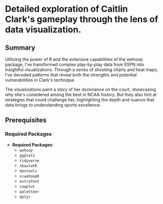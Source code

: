 # Detailed exploration of Caitlin Clark's gameplay through the lens of data visualization.

## Summary 
Utilizing the power of R and the extensive capabilities of the wehoop package, I’ve transformed complex play-by-play data from ESPN into insightful visualizations. Through a series of shooting charts and heat maps, I’ve decoded patterns that reveal both the strengths and potential vulnerabilities in Clark's technique.

The visualizations paint a story of her dominance on the court, showcasing why she's considered among the best in NCAA history. But they also hint at strategies that could challenge her, highlighting the depth and nuance that data brings to understanding sports excellence. 

## Prerequisites

### Required Packages

- **Required Packages**:
  - `wehoop`
  - `ggplot2`
  - `tidyverse`
  - `nbastatR`
  - `devtools`
  - `ncaahoopR`
  - `extrafont`
  - `cowplot`
  - `paletteer`
  - `dplyr`

